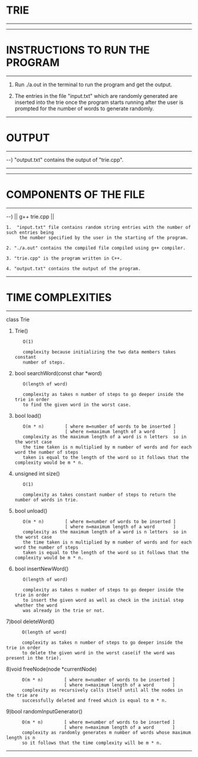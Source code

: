 
# TRIE
_____________________
------------------------------------
# INSTRUCTIONS TO RUN THE PROGRAM
------------------------------------
1. Run ./a.out in the terminal to run the program and get the output.

2. The entries in the file "input.txt" which are randomly generated are inserted
   into the trie once the program starts running after the user is prompted for
   the number of words to generate randomly.

----------------
# OUTPUT
----------------
--)  "output.txt" contains the output of "trie.cpp".
_______________________________________________________________________________________
------------------------------------
# COMPONENTS OF THE FILE
------------------------------------

--) || g++ trie.cpp ||

    1.  "input.txt" file contains random string entries with the number of such entries being
         the number specified by the user in the starting of the program.

    2. "./a.out" contains the compiled file compiled using g++ compiler.

    3. "trie.cpp" is the program written in C++.

    4. "output.txt" contains the output of the program.


-----------------------------------
# TIME COMPLEXITIES
------------------------------------

class Trie

1) Trie()

          O(1)

          complexity because initializing the two data members takes constant
          number of steps.

2) bool searchWord(const char *word)

          O(length of word)

          complexity as takes n number of steps to go deeper inside the trie in order
          to find the given word in the worst case.

3) bool load()

          O(m * n)        [ where m=number of words to be inserted ]
                          [ where n=maximum length of a word       ]
          complexity as the maximum length of a word is n letters  so in the worst case
          the time taken is n multiplied by m number of words and for each word the number of steps
          taken is equal to the length of the word so it follows that the complexity would be m * n.

4) unsigned int size()

          O(1)

          complexity as takes constant number of steps to return the number of words in trie.

5) bool unload()

          O(m * n)        [ where m=number of words to be inserted ]
                          [ where n=maximum length of a word       ]
          complexity as the maximum length of a word is n letters  so in the worst case
          the time taken is n multiplied by m number of words and for each word the number of steps
          taken is equal to the length of the word so it follows that the complexity would be m * n.

6) bool insertNewWord()

          O(length of word)

          complexity as takes n number of steps to go deeper inside the trie in order
          to insert the given word as well as check in the initial step whether the word
          was already in the trie or not.

7)bool deleteWord()

          O(length of word)

          complexity as takes n number of steps to go deeper inside the trie in order
          to delete the given word in the worst case(if the word was present in the trie).

8)void freeNode(node *currentNode)

          O(m * n)        [ where m=number of words to be inserted ]
                          [ where n=maximum length of a word       ]
          complexity as recursively calls itself until all the nodes in the trie are
          successfully deleted and freed which is equal to m * n.

9)bool randomInputGenerator()

          O(m * n)        [ where m=number of words to be inserted ]
                          [ where n=maximum length of a word       ]
          complexity as randomly generates m number of words whose maximum length is n
          so it follows that the time complexity will be m * n.

------------------------------------------------------------------------------------------------------------------------------------
